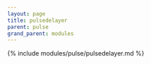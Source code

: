 ```yaml
---
layout: page
title: pulsedelayer
parent: pulse
grand_parent: modules
---
```


{% include modules/pulse/pulsedelayer.md %}
